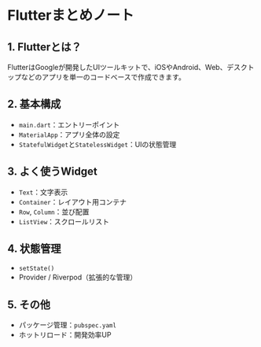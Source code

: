 # Flutterまとめノート

## 1. Flutterとは？
FlutterはGoogleが開発したUIツールキットで、iOSやAndroid、Web、デスクトップなどのアプリを単一のコードベースで作成できます。

## 2. 基本構成
- `main.dart`：エントリーポイント
- `MaterialApp`：アプリ全体の設定
- `StatefulWidget`と`StatelessWidget`：UIの状態管理

## 3. よく使うWidget
- `Text`：文字表示
- `Container`：レイアウト用コンテナ
- `Row`, `Column`：並び配置
- `ListView`：スクロールリスト

## 4. 状態管理
- `setState()`
- Provider / Riverpod（拡張的な管理）

## 5. その他
- パッケージ管理：`pubspec.yaml`
- ホットリロード：開発効率UP
